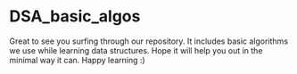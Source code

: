 # DSA_basic_algos
Great to see you surfing through our repository. It includes basic algorithms we use while learning data structures. Hope it will help you out in the minimal way it can. Happy learning :)

